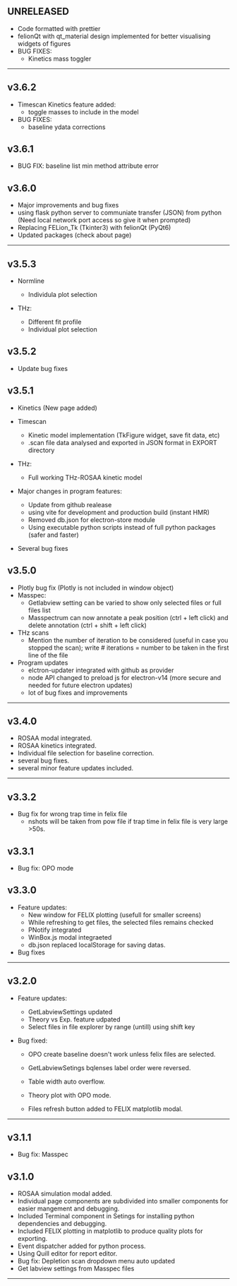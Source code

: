 ## UNRELEASED

- Code formatted with prettier
- felionQt with qt_material design implemented for better visualising widgets of figures
- BUG FIXES:
    - Kinetics mass toggler
---
## v3.6.2
- Timescan Kinetics feature added:
    - toggle masses to include in the model
- BUG FIXES:
    - baseline ydata corrections

## v3.6.1

- BUG FIX: baseline list min method attribute error 

## v3.6.0

- Major improvements and bug fixes
- using flask python server to communiate transfer (JSON) from python (Need local network port access so give it when prompted)
- Replacing FELion_Tk (Tkinter3) with felionQt (PyQt6)
- Updated packages (check about page)
---

## v3.5.3

- Normline
    - Individula plot selection

- THz: 
    - Different fit profile
    - Individual plot selection

## v3.5.2

- Update bug fixes
## v3.5.1

- Kinetics (New page added)
- Timescan
    - Kinetic model implementation (TkFigure widget, save fit data, etc)
    - .scan file data analysed and exported in JSON format in EXPORT directory
- THz:
    - Full working THz-ROSAA kinetic model

- Major changes in program features:
    - Update from github realease
    - using vite for development and production build (instant HMR)
    - Removed db.json for electron-store module
    - Using executable python scripts instead of full python packages (safer and faster)
- Several bug fixes

## v3.5.0

- Plotly bug fix (Plotly is not included in window object)
- Masspec:
    - Getlabview setting can be varied to show only selected files or full files list
    - Masspectrum can now annotate a peak position (ctrl + left click) and delete annotation (ctrl + shift + left click)
- THz scans
    - Mention the number of iteration to be considered (useful in case you stopped the scan); write # iterations = number to be taken in the first line of the file
- Program updates
    - elctron-updater integrated with github as provider 
    - node API changed to preload js for electron-v14 (more secure and needed for future electron updates)
    - lot of bug fixes and improvements

---
## v3.4.0

- ROSAA modal integrated.
- ROSAA kinetics integrated.
- Individual file selection for baseline correction.
- several bug fixes.
- several minor feature updates included.

---
## v3.3.2

- Bug fix for wrong trap time in felix file 
    - nshots will be taken from pow file if trap time in felix file is very large >50s.
    
## v3.3.1

- Bug fix: OPO mode

## v3.3.0

- Feature updates:
    - New window for FELIX plotting (usefull for smaller screens)
    - While refreshing to get files, the selected files remains checked
    - PNotify integrated
    - WinBox.js modal integraeted
    - db.json replaced localStorage for saving datas.
- Bug fixes    
---
## v3.2.0

- Feature updates:
    - GetLabviewSettings updated
    - Theory vs Exp. feature udpated
    - Select files in file explorer by range (untill) using shift key

- Bug fixed: 
    - OPO create baseline doesn't work unless felix files are selected.
    - GetLabviewSetings bqlenses label order were reversed.
    - Table width auto overflow.

    - Theory plot with OPO mode.
    - Files refresh button added to FELIX matplotlib modal.    
---
## v3.1.1

- Bug fix: Masspec

## v3.1.0

- ROSAA simulation modal added.
- Individual page components are subdivided into smaller components for easier mangement and debugging.
- Included Terminal component in Setings for installing python dependencies and debugging.
- Included FELIX plotting in matplotlib to produce quality plots for exporting.
- Event dispatcher added for python process.
- Using Quill editor for report editor.
- Bug fix: Depletion scan dropdown menu auto updated
- Get labview settings from Masspec files
---
